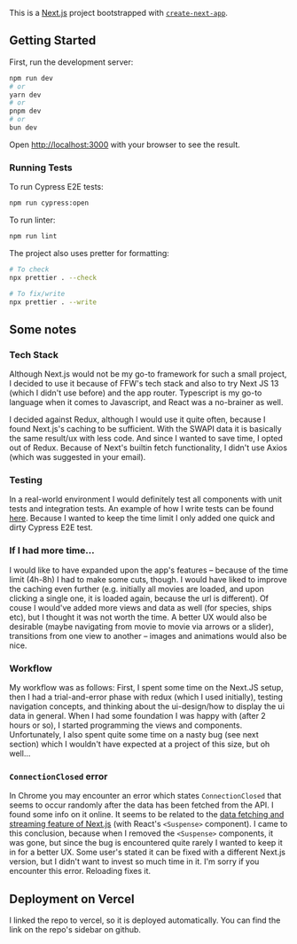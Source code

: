 This is a [Next.js](https://nextjs.org/) project bootstrapped with [`create-next-app`](https://github.com/vercel/next.js/tree/canary/packages/create-next-app).

## Getting Started

First, run the development server:

```bash
npm run dev
# or
yarn dev
# or
pnpm dev
# or
bun dev
```

Open [http://localhost:3000](http://localhost:3000) with your browser to see the result.

### Running Tests

To run Cypress E2E tests:

```bash
npm run cypress:open
```

To run linter:

```bash
npm run lint
```

The project also uses pretter for formatting:

```bash
# To check
npx prettier . --check

# To fix/write
npx prettier . --write
```

## Some notes

### Tech Stack

Although Next.js would not be my go-to framework for such a small project, I decided to use it because of FFW's tech stack and also to try Next JS 13 (which I didn't use before) and the app router.
Typescript is my go-to language when it comes to Javascript, and React was a no-brainer as well.

I decided against Redux, although I would use it quite often, because I found Next.js's caching to be sufficient. With the SWAPI data it is basically the same result/ux with less code.
And since I wanted to save time, I opted out of Redux. Because of Next's builtin fetch functionality, I didn't use Axios (which was suggested in your email).

### Testing

In a real-world environment I would definitely test all components with unit tests and integration tests. An example of how I write tests can be found [here](https://github.com/EricLambrecht/react-timing-hooks/blob/main/integration-tests/useTimeout.test.tsx). Because I wanted to keep the time limit I only added one quick and dirty Cypress E2E test.

### If I had more time...

I would like to have expanded upon the app's features – because of the time limit (4h-8h) I had to make some cuts, though.
I would have liked to improve the caching even further (e.g. initially all movies are loaded, and upon clicking a single one, it is loaded again, because the url is different).
Of couse I would've added more views and data as well (for species, ships etc), but I thought it was not worth the time. 
A better UX would also be desirable (maybe navigating from movie to movie via arrows or a slider), transitions from one view to another – images and animations would also be nice.

### Workflow

My workflow was as follows: First, I spent some time on the Next.JS setup, then I had a trial-and-error phase with redux (which I used initially), testing navigation concepts, and thinking about the ui-design/how to display the ui data in general. When I had some foundation I was happy with (after 2 hours or so), I started programming the views and components.
Unfortunately, I also spent quite some time on a nasty bug (see next section) which I wouldn't have expected at a project of this size, but oh well...

### `ConnectionClosed` error

In Chrome you may encounter an error which states `ConnectionClosed` that seems to occur randomly after the data has been fetched from the API. I found some info on it online. 
It seems to be related to the [data fetching and streaming feature of Next.js](https://github.com/EricLambrecht/react-timing-hooks/blob/main/integration-tests/useTimeout.test.tsx) (with React's `<Suspense>` component). I came to this conclusion, because when I removed the `<Suspense>` components, it was gone, but since the bug is encountered quite rarely I wanted to keep it in for a better UX. 
Some user's stated it can be fixed with a different Next.js version, but I didn't want to invest so much time in it. I'm sorry if you encounter this error. Reloading fixes it.

## Deployment on Vercel

I linked the repo to vercel, so it is deployed automatically. You can find the link on the repo's sidebar on github.
